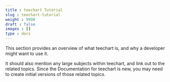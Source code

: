 ```yaml
---
title : teechart Tutorial
slug : teechart-tutorial
weight : 9998
draft : false
images : []
type : docs
---
```


This section provides an overview of what teechart is, and why a developer might want to use it.

It should also mention any large subjects within teechart, and link out to the related topics.  Since the Documentation for teechart is new, you may need to create initial versions of those related topics.

